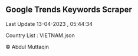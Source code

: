 

## Google Trends Keywords Scraper 
 
Last Update 13-04-2023 , 05:44:34

Country List :
VIETNAM.json



© Abdul Muttaqin 

